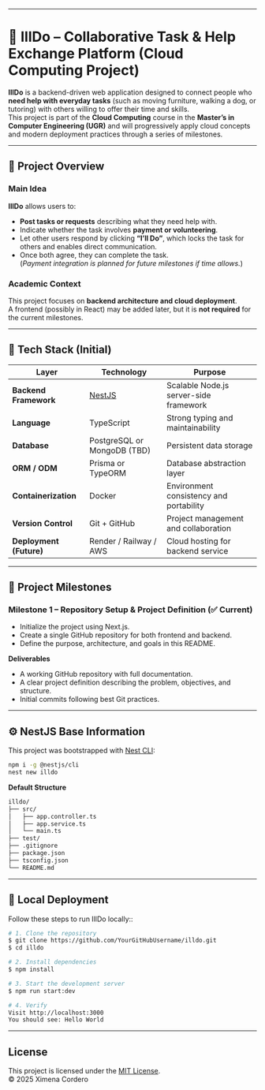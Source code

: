 
----------------------------

# 🧩 IllDo – Collaborative Task & Help Exchange Platform (Cloud Computing Project)

**IllDo** is a backend-driven web application designed to connect people who **need help with everyday tasks** (such as moving furniture, walking a dog, or tutoring) with others willing to offer their time and skills.  
This project is part of the **Cloud Computing** course in the **Master’s in Computer Engineering (UGR)** and will progressively apply cloud concepts and modern deployment practices through a series of milestones.

---

## 🚀 Project Overview

### **Main Idea**
**IllDo** allows users to:
- **Post tasks or requests** describing what they need help with.  
- Indicate whether the task involves **payment or volunteering**.  
- Let other users respond by clicking **“I’ll Do”**, which locks the task for others and enables direct communication.  
- Once both agree, they can complete the task.  
(*Payment integration is planned for future milestones if time allows.*)

### **Academic Context**
This project focuses on **backend architecture and cloud deployment**.  
A frontend (possibly in React) may be added later, but it is **not required** for the current milestones.

---

## 🧠 Tech Stack (Initial)

| Layer | Technology | Purpose |
|-------|-------------|----------|
| **Backend Framework** | [NestJS](https://nestjs.com) | Scalable Node.js server-side framework |
| **Language** | TypeScript | Strong typing and maintainability |
| **Database** | PostgreSQL or MongoDB (TBD) | Persistent data storage |
| **ORM / ODM** | Prisma or TypeORM | Database abstraction layer |
| **Containerization** | Docker | Environment consistency and portability |
| **Version Control** | Git + GitHub | Project management and collaboration |
| **Deployment (Future)** | Render / Railway / AWS | Cloud hosting for backend service |

---

## 📘 Project Milestones

### **Milestone 1 – Repository Setup & Project Definition (✅ Current)**

- Initialize the project using Next.js.
- Create a single GitHub repository for both frontend and backend.
- Define the purpose, architecture, and goals in this README.

**Deliverables**
- A working GitHub repository with full documentation.  
- A clear project definition describing the problem, objectives, and structure.  
- Initial commits following best Git practices.

---

## ⚙️ NestJS Base Information

This project was bootstrapped with [Nest CLI](https://docs.nestjs.com/cli/overview):

```bash
npm i -g @nestjs/cli
nest new illdo
```

**Default Structure**
```bash
illdo/
├── src/
│   ├── app.controller.ts
│   ├── app.service.ts
│   └── main.ts
├── test/
├── .gitignore
├── package.json
├── tsconfig.json
└── README.md
```
---

## 🧰 Local Deployment

Follow these steps to run IllDo locally::

```bash
# 1. Clone the repository
$ git clone https://github.com/YourGitHubUsername/illdo.git
$ cd illdo

# 2. Install dependencies
$ npm install

# 3. Start the development server
$ npm run start:dev

# 4. Verify
Visit http://localhost:3000
You should see: Hello World
```
---

## License
This project is licensed under the [MIT License](LICENSE).  
© 2025 Ximena Cordero
